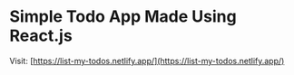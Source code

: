 # Simple Todo App Made Using React.js

Visit: [https://list-my-todos.netlify.app/](https://list-my-todos.netlify.app/)